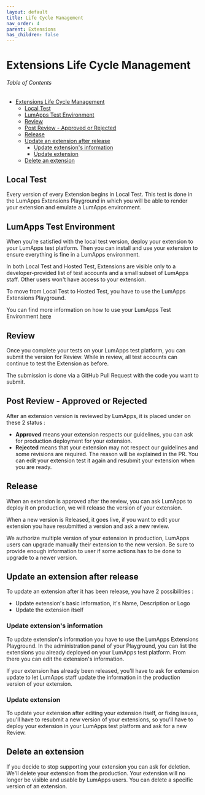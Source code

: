 ```yaml
---
layout: default
title: Life Cycle Management
nav_order: 4
parent: Extensions
has_children: false
---
```


# Extensions Life Cycle Management

<h6>Table of Contents</h6>

- [Extensions Life Cycle Management](#extensions-life-cycle-management)
  - [Local Test](#local-test)
  - [LumApps Test Environment](#lumapps-test-environment)
  - [Review](#review)
  - [Post Review - Approved or Rejected](#post-review---approved-or-rejected)
  - [Release](#release)
  - [Update an extension after release](#update-an-extension-after-release)
    - [Update extension's information](#update-extensions-information)
    - [Update extension](#update-extension)
  - [Delete an extension](#delete-an-extension)

## Local Test
Every version of every Extension begins in Local Test. This test is done in the LumApps Extensions Playground in which you will be able to render your extension and emulate a LumApps environment.

## LumApps Test Environment
When you’re satisfied with the local test version, deploy your extension to your LumApps test platform. Then you can install and use your extension to ensure everything is fine in a LumApps environment.

In both Local Test and Hosted Test, Extensions are visible only to a developer-provided list of test accounts and a small subset of LumApps staff. Other users won't have access to your extension.

To move from Local Test to Hosted Test, you have to use the LumApps Extensions Playground.

You can find more information on how to use your LumApps Test Environment [here](https://docs.lumapps.com/docs/expand-l9650191038731043/expand-l9615254296582716)

## Review
Once you complete your tests on your LumApps test platform, you can submit the version for Review. While in review, all test accounts can continue to test the Extension as before. 

The submission is done via a GitHub Pull Request with the code you want to submit.

## Post Review - Approved or Rejected
After an extension version is reviewed by LumApps, it is placed under on these 2 status : 
 - **Approved** means your extension respects our guidelines, you can ask for production deployment for your extension.
 - **Rejected** means that your extension may not respect our guidelines and some revisions are required. The reason will be explained in the PR. You can edit your extension test it again and resubmit your extension when you are ready.

## Release
When an extension is approved after the review, you can ask LumApps to deploy it on production, we will release the version of your extension.

When a new version is Released, it goes live, if you want to edit your extension you have resubmitted a version and ask a new review. 

We authorize multiple version of your extension in production, LumApps users can upgrade manually their extension to the new version. Be sure to provide enough information to user if some actions has to be done to upgrade to a newer version.

## Update an extension after release
To update an extension after it has been release, you have 2 possibilities : 
 - Update extension's basic information, it's Name, Description or Logo
 - Update the extension itself

### Update extension's information
To update extension's information you have to use the LumApps Extensions Playground.
In the administration panel of your Playground, you can list the extensions you already deployed on your LumApps test platform. From there you can edit the extension's information. 

If your extension has already been released, you'll have to ask for extension update to let LumApps staff update the information in the production version of your extension.

### Update extension
To update your extension after editing your extension itself, or fixing issues, you'll have to resubmit a new version of your extensions, so you'll have to deploy your extension in your LumApps test platform and ask for a new Review.


## Delete an extension
If you decide to stop supporting your extension you can ask for deletion. We'll delete your extension from the production. Your extension will no longer be visible and usable by LumApps users.
You can delete a specific version of an extension. 
